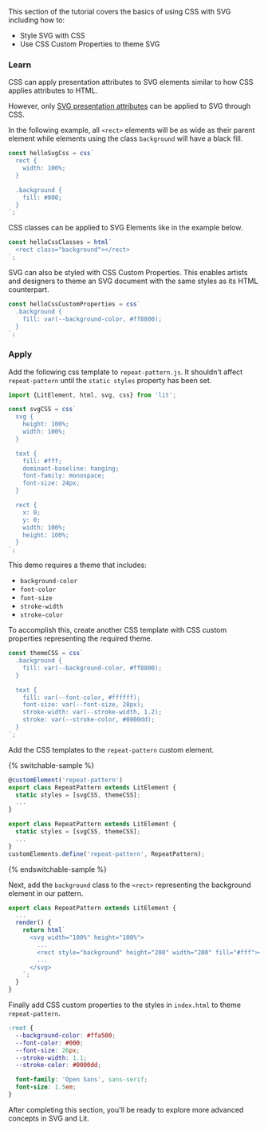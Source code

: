 This section of the tutorial covers the basics of using CSS with SVG 
including how to:

- Style SVG with CSS
- Use CSS Custom Properties to theme SVG

### Learn

CSS can apply presentation attributes to SVG elements similar to how 
CSS applies attributes to HTML.

However, only [SVG presentation attributes](https://developer.mozilla.org/en-US/docs/Web/SVG/Attribute/Presentation)
can be applied to SVG through CSS.

In the following example, all `<rect>` elements will be as wide as
their parent element while elements using the class `background` will
have a black fill.


```ts
const helloSvgCss = css`
  rect {
    width: 100%;
  }

  .background {
    fill: #000;
  }
`;
```

CSS classes can be applied to SVG Elements like in the example below.

```ts
const helloCssClasses = html`
  <rect class="background"></rect>
`;
```

SVG can also be styled with CSS Custom Properties. This enables artists
and designers to theme an SVG document with the same styles as its
HTML counterpart.

```ts
const helloCssCustomProperties = css`
  .background {
    fill: var(--background-color, #ff8800);
  }
`;
```

### Apply

Add the following css template to `repeat-pattern.js`. It shouldn't affect
`repeat-pattern` until the `static styles` property has been set.

```ts
import {LitElement, html, svg, css} from 'lit';

const svgCSS = css`
  svg {
    height: 100%;
    width: 100%;
  }

  text {
    fill: #fff;
    dominant-baseline: hanging;
    font-family: monospace;
    font-size: 24px;
  }

  rect {
    x: 0;
    y: 0;
    width: 100%;
    height: 100%;
  }
`;
```

This demo requires a theme that includes:

- `background-color`
- `font-color`
- `font-size`
- `stroke-width`
- `stroke-color`

To accomplish this, create another CSS template with CSS custom properties
representing the required theme.

```ts
const themeCSS = css`
  .background {
    fill: var(--background-color, #ff8800);
  }

  text {
    fill: var(--font-color, #ffffff);
    font-size: var(--font-size, 28px);
    stroke-width: var(--stroke-width, 1.2);
    stroke: var(--stroke-color, #0000dd);
  }
`;
```

Add the CSS templates to the `repeat-pattern` custom element.

{% switchable-sample %}

```ts
@customElement('repeat-pattern')
export class RepeatPattern extends LitElement {
  static styles = [svgCSS, themeCSS];
  ...
}
```

```js
export class RepeatPattern extends LitElement {
  static styles = [svgCSS, themeCSS];
  ...
}
customElements.define('repeat-pattern', RepeatPattern);
```

{% endswitchable-sample %}

Next, add the `background` class to the `<rect>` representing the
background element in our pattern.

```ts
export class RepeatPattern extends LitElement {
  ...
  render() {
    return html`
      <svg width="100%" height="100%">
        ...
        <rect style="background" height="200" width="200" fill="#fff"></rect>
        ...
      </svg>
    `;
  }
}
```

Finally add CSS custom properties to the styles in `index.html` to theme
`repeat-pattern`.

```css
:root {
  --background-color: #ffa500;
  --font-color: #000;
  --font-size: 26px;
  --stroke-width: 1.1;
  --stroke-color: #0000dd;

  font-family: 'Open Sans', sans-serif;
  font-size: 1.5em;
}
```

After completing this section, you'll be ready to explore more advanced
concepts in SVG and Lit.